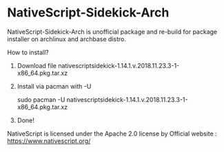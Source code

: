 # NativeScript-Sidekick-Arch

NativeScript-Sidekick-Arch is unofficial package and re-build for package installer on archlinux and archbase distro.


How to install?

1. Download file nativescriptsidekick-1.14.1.v.2018.11.23.3-1-x86_64.pkg.tar.xz

2. Install via pacman with -U

    sudo pacman -U nativescriptsidekick-1.14.1.v.2018.11.23.3-1-x86_64.pkg.tar.xz

3. Done!


NativeScript is licensed under the Apache 2.0 license by Official website : https://www.nativescript.org/
